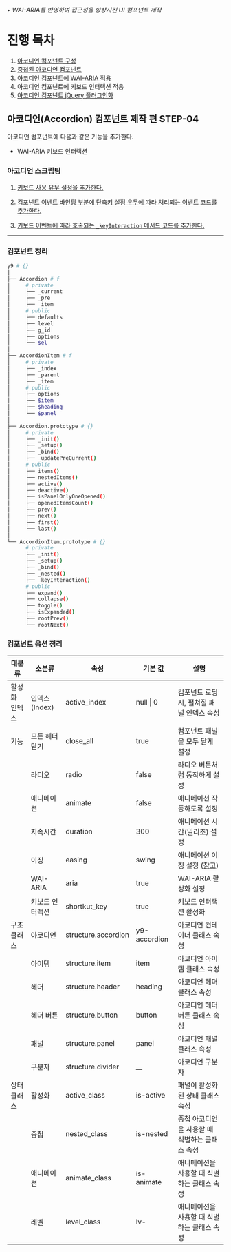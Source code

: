 ###### ‣ WAI-ARIA를 반영하여 접근성을 향상시킨 UI 컴포넌트 제작

# 진행 목차

1. [아코디언 컴포넌트 구성](../STEP-1__basic/README.md)
1. [중첩된 아코디언 컴포넌트](../STEP-2__nested/README.md)
1. [아코디언 컴포넌트에 WAI-ARIA 적용](../STEP-3__wai-aria/README.md)
1. 아코디언 컴포넌트에 키보드 인터랙션 적용
1. [아코디언 컴포넌트 jQuery 플러그인화](../STEP-5__jquery-plugin/README.md)

## **아코디언(Accordion) 컴포넌트** 제작 편 **STEP-04**

아코디언 컴포넌트에 다음과 같은 기능을 추가한다.

- WAI-ARIA 키보드 인터랙션

### 아코디언 스크립팅

1. <a href="https://github.com/niawa/AOA/blob/master/2017/Session_B/practice/STEP-4__keyboard/component/y9.Accordion%400.0.4.js#L42" target="_blank">키보드 사용 유무 설정을 추가한다.</a>

2. <a href="https://github.com/niawa/AOA/blob/master/2017/Session_B/practice/STEP-4__keyboard/component/y9.Accordion%400.0.4.js#L528-L530" target="_blank">컴포넌트 이벤트 바인딩 부분에 단축키 설정 유무에 따라 처리되는 이벤트 코드를 추가한다.</a>

3. <a href="https://github.com/niawa/AOA/blob/master/2017/Session_B/practice/STEP-4__keyboard/component/y9.Accordion%400.0.4.js#L549-L586" target="_blank">키보드 이벤트에 따라 호출되는 `_keyInteraction` 메서드 코드를 추가한다.</a>

---

### 컴포넌트 정리

```sh
y9 # {}
│
├── Accordion # f
│     # private
│     ├── _current
│     ├── _pre
│     ├── _item
│     # public
│     ├── defaults
│     ├── level
│     ├── g_id
│     ├── options
│     └── $el
│
├── AccordionItem # f
│     # private
│     ├── _index
│     ├── _parent
│     ├── _item
│     # public
│     ├── options
│     ├── $item
│     ├── $heading
│     └── $panel
│
├── Accordion.prototype # {}
│     # private
│     ├── _init()
│     ├── _setup()
│     ├── _bind()
│     ├── _updatePreCurrent()
│     # public
│     ├── items()
│     ├── nestedItems()
│     ├── active()
│     ├── deactive()
│     ├── isPanelOnlyOneOpened()
│     ├── openedItemsCount()
│     ├── prev()
│     ├── next()
│     ├── first()
│     └── last()
│
└── AccordionItem.prototype # {}
      # private
      ├── _init()
      ├── _setup()
      ├── _bind()
      ├── _nested()
      ├── _keyInteraction()
      # public
      ├── expand()
      ├── collapse()
      ├── toggle()
      ├── isExpanded()
      ├── rootPrev()
      └── rootNext()
```

### 컴포넌트 옵션 정리

대분류 | 소분류 | 속성 | 기본 값 | 설명
----- | ---- | ---- | --- | ---
활성화 인덱스 | 인덱스(Index) | active_index | null \| 0 | 컴포넌트 로딩시, 펼쳐질 패널 인덱스 속성
기능 | 모든 헤더 닫기 | close_all | true | 컴포넌트 패널을 모두 닫게 설정
| | 라디오 | radio | false | 라디오 버튼처럼 동작하게 설정
| | 애니메이션 | animate | false | 애니메이션 작동하도록 설정
| | 지속시간 | duration | 300 | 애니메이션 시간(밀리초) 설정
| | 이징 | easing | swing | 애니메이션 이징 설정 ([참고](http://easings.net/ko))
| | WAI-ARIA | aria | true | WAI-ARIA 활성화 설정
| | 키보드 인터랙션 | shortkut_key | true | 키보드 인터랙션 활성화
구조 클래스 | 아코디언 | structure.accordion | y9-accordion | 아코디언 컨테이너 클래스 속성
| | 아이템 | structure.item | item | 아코디언 아이템 클래스 속성
| | 헤더 | structure.header | heading | 아코디언 헤더 클래스 속성
| | 헤더 버튼 | structure.button | button | 아코디언 헤더 버튼 클래스 속성
| | 패널 | structure.panel | panel | 아코디언 패널 클래스 속성
| | 구분자 | structure.divider | __ | 아코디언 구분자
상태 클래스 | 활성화 | active_class | is-active | 패널이 활성화된 상태 클래스 속성
| | 중첩 | nested_class | is-nested | 중첩 아코디언을 사용할 때 식별하는 클래스 속성
| | 애니메이션 | animate_class | is-animate | 애니메이션을 사용할 때 식별하는 클래스 속성
| | 레벨 | level_class | lv- | 애니메이션을 사용할 때 식별하는 클래스 속성